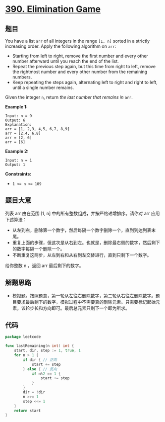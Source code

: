 # [390. Elimination Game](https://leetcode.com/problems/elimination-game/)


## 题目

You have a list `arr` of all integers in the range `[1, n]` sorted in a strictly increasing order. Apply the following algorithm on `arr`:

- Starting from left to right, remove the first number and every other number afterward until you reach the end of the list.
- Repeat the previous step again, but this time from right to left, remove the rightmost number and every other number from the remaining numbers.
- Keep repeating the steps again, alternating left to right and right to left, until a single number remains.

Given the integer `n`, return *the last number that remains in* `arr`.

**Example 1:**

```
Input: n = 9
Output: 6
Explanation:
arr = [1, 2,3, 4,5, 6,7, 8,9]
arr = [2,4, 6,8]
arr = [2, 6]
arr = [6]

```

**Example 2:**

```
Input: n = 1
Output: 1

```

**Constraints:**

- `1 <= n <= 109`

## 题目大意

列表 arr 由在范围 [1, n] 中的所有整数组成，并按严格递增排序。请你对 arr 应用下述算法：

- 从左到右，删除第一个数字，然后每隔一个数字删除一个，直到到达列表末尾。
- 重复上面的步骤，但这次是从右到左。也就是，删除最右侧的数字，然后剩下的数字每隔一个删除一个。
- 不断重复这两步，从左到右和从右到左交替进行，直到只剩下一个数字。

给你整数 n ，返回 arr 最后剩下的数字。

## 解题思路

- 模拟题。按照题意，第一轮从左往右删除数字，第二轮从右往左删除数字。题目要求最后剩下的数字，模拟过程中不需要真的删除元素。只需要标记起始元素，该轮步长和方向即可。最后总元素只剩下一个即为所求。

## 代码

```go
package leetcode

func lastRemaining(n int) int {
    start, dir, step := 1, true, 1
    for n > 1 {
        if dir { // 正向
            start += step
        } else { // 反向
            if n%2 == 1 {
                start += step
            }
        }
        dir = !dir
        n >>= 1
        step <<= 1
    }
    return start
}
```